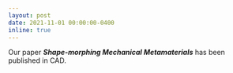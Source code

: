 ```yaml
---
layout: post
date: 2021-11-01 00:00:00-0400
inline: true
---
```


Our paper ***Shape-morphing Mechanical Metamaterials*** has been published in CAD.
